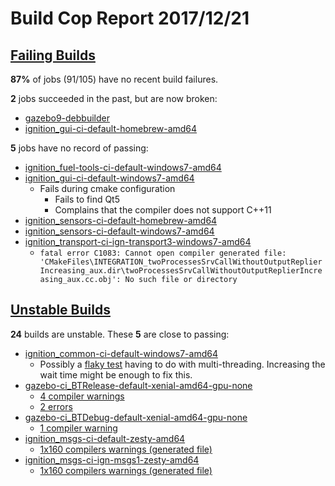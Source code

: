 # Build Cop Report 2017/12/21 #

## [Failing Builds](https://build.osrfoundation.org/view/main/view/BuildCopFail/) ##

**87%** of jobs (91/105) have no recent build failures.

**2** jobs succeeded in the past, but are now broken:

* [gazebo9-debbuilder](https://build.osrfoundation.org/view/main/view/BuildCopFail/job/gazebo9-debbuilder/)
* [ignition_gui-ci-default-homebrew-amd64](https://build.osrfoundation.org/view/main/view/BuildCopFail/job/ignition_gui-ci-default-homebrew-amd64/)

**5** jobs have no record of passing:

* [ignition_fuel-tools-ci-default-windows7-amd64](https://build.osrfoundation.org/view/main/view/BuildCopFail/job/ignition_fuel-tools-ci-default-windows7-amd64/)
* [ignition_gui-ci-default-windows7-amd64](https://build.osrfoundation.org/view/main/view/BuildCopFail/job/ignition_gui-ci-default-windows7-amd64/)
    * Fails during cmake configuration
        * Fails to find Qt5
        * Complains that the compiler does not support C++11
* [ignition_sensors-ci-default-homebrew-amd64](https://build.osrfoundation.org/view/main/view/BuildCopFail/job/ignition_sensors-ci-default-homebrew-amd64/)
* [ignition_sensors-ci-default-windows7-amd64](https://build.osrfoundation.org/view/main/view/BuildCopFail/job/ignition_sensors-ci-default-windows7-amd64)
* [ignition_transport-ci-ign-transport3-windows7-amd64](https://build.osrfoundation.org/view/main/view/BuildCopFail/job/ignition_transport-ci-ign-transport3-windows7-amd64/)
    * `fatal error C1083: Cannot open compiler generated file: 'CMakeFiles\INTEGRATION_twoProcessesSrvCallWithoutOutputReplierIncreasing_aux.dir\twoProcessesSrvCallWithoutOutputReplierIncreasing_aux.cc.obj': No such file or directory`

## [Unstable Builds](https://build.osrfoundation.org/view/main/view/BuildCopFail/) ##

**24** builds are unstable. These **5** are close to passing:

* [ignition_common-ci-default-windows7-amd64](https://build.osrfoundation.org/view/main/view/BuildCopFail/job/ignition_common-ci-default-windows7-amd64/)
    * Possibly a [flaky test](https://build.osrfoundation.org/view/main/view/BuildCopFail/job/ignition_common-ci-default-windows7-amd64/228/testReport/junit/(root)/WorkerPool/ThingsRunInParallel/) having to do with multi-threading. Increasing the wait time might be enough to fix this.
* [gazebo-ci_BTRelease-default-xenial-amd64-gpu-none](https://build.osrfoundation.org/view/main/view/BuildCopFail/job/gazebo-ci_BTRelease-default-xenial-amd64-gpu-none)
    * [4 compiler warnings](https://build.osrfoundation.org/view/main/view/BuildCopFail/job/gazebo-ci_BTRelease-default-xenial-amd64-gpu-none/warnings)
    * [2 errors](https://build.osrfoundation.org/view/main/view/BuildCopFail/job/gazebo-ci_BTRelease-default-xenial-amd64-gpu-none/lastCompletedBuild/testReport/)
* [gazebo-ci_BTDebug-default-xenial-amd64-gpu-none](https://build.osrfoundation.org/view/main/view/BuildCopFail/job/gazebo-ci_BTDebug-default-xenial-amd64-gpu-none)
    * [1 compiler warning](https://build.osrfoundation.org/view/main/view/BuildCopFail/job/gazebo-ci_BTDebug-default-xenial-amd64-gpu-none/warnings)
* [ignition_msgs-ci-default-zesty-amd64](https://build.osrfoundation.org/view/main/view/BuildCopFail/job/ignition_msgs-ci-default-zesty-amd64/)
    * [1x160 compilers warnings (generated file)](https://build.osrfoundation.org/view/main/view/BuildCopFail/job/ignition_msgs-ci-default-zesty-amd64/lastSuccessfulBuild/warnings21Result/)
* [ignition_msgs-ci-ign-msgs1-zesty-amd64](https://build.osrfoundation.org/view/main/view/BuildCopFail/job/ignition_msgs-ci-ign-msgs1-zesty-amd64/)
    * [1x160 compilers warnings (generated file)](https://build.osrfoundation.org/view/main/view/BuildCopFail/job/ignition_msgs-ci-ign-msgs1-zesty-amd64/lastSuccessfulBuild/warnings21Result/)